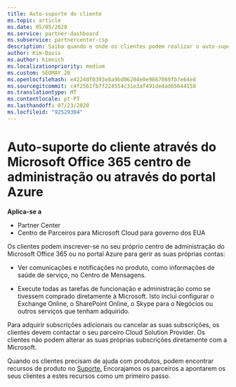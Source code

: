 ```yaml
---
title: Auto-suporte do cliente
ms.topic: article
ms.date: 05/05/2020
ms.service: partner-dashboard
ms.subservice: partnercenter-csp
description: Saiba quando e onde os clientes podem realizar o auto-suporte para gerir as suas próprias contas e quando devem contactar o seu parceiro Cloud Solution Provider.
author: Kim-Davis
ms.author: kimnich
ms.localizationpriority: medium
ms.custom: SEOMAY.20
ms.openlocfilehash: e4224df0393e8a9bd06204e0e9667069fb7e64e8
ms.sourcegitcommit: c4f2561fb7f224554c31e3af491de4ad65644158
ms.translationtype: MT
ms.contentlocale: pt-PT
ms.lasthandoff: 07/23/2020
ms.locfileid: "92529304"
---
```

# <a name="customer-self-support-through-microsoft-office-365-admin-center-or-through-the-azure-portal"></a>Auto-suporte do cliente através do Microsoft Office 365 centro de administração ou através do portal Azure

**Aplica-se a**

-  Partner Center
-  Centro de Parceiros para Microsoft Cloud para governo dos EUA

Os clientes podem inscrever-se no seu próprio centro de administração do Microsoft Office 365 ou no portal Azure para gerir as suas próprias contas:

-   Ver comunicações e notificações no produto, como informações de saúde de serviço, no Centro de Mensagens.

-   Execute todas as tarefas de funcionação e administração como se tivessem comprado diretamente à Microsoft. Isto inclui configurar o Exchange Online, o SharePoint Online, o Skype para o Negócios ou outros serviços que tenham adquirido.

Para adquirir subscrições adicionais ou cancelar as suas subscrições, os clientes devem contactar o seu parceiro Cloud Solution Provider. Os clientes não podem alterar as suas próprias subscrições diretamente com a Microsoft.

Quando os clientes precisam de ajuda com produtos, podem encontrar recursos de produto no [Suporte.](https://partnercenter.microsoft.com/partner/support) Encorajamos os parceiros a apontarem os seus clientes a estes recursos como um primeiro passo.

 

 



